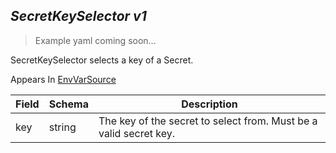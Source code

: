 ## *SecretKeySelector v1*

> Example yaml coming soon...



SecretKeySelector selects a key of a Secret.

<aside class="notice">
Appears In  <a href="#envvarsource-v1">EnvVarSource</a> </aside>

Field        | Schema     | Description
------------ | ---------- | -----------
key | string | The key of the secret to select from.  Must be a valid secret key.

